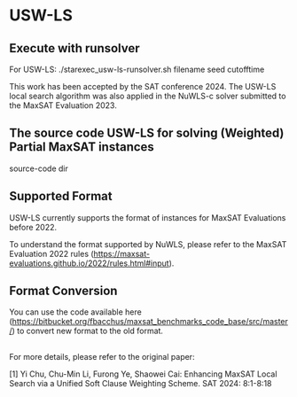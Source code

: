 # USW-LS

## Execute with runsolver

For USW-LS:
./starexec_usw-ls-runsolver.sh filename seed cutofftime

This work has been accepted by the SAT conference 2024. The USW-LS local search algorithm was also applied in the NuWLS-c solver submitted to the MaxSAT Evaluation 2023.



## The source code USW-LS for solving (Weighted) Partial MaxSAT instances

   source-code dir


## Supported Format
   
   USW-LS currently supports the format of instances for MaxSAT Evaluations before 2022.

   To understand the format supported by NuWLS, please refer to the MaxSAT Evaluation 2022 rules
 (https://maxsat-evaluations.github.io/2022/rules.html#input).


## Format Conversion
   
   You can use the code available here (https://bitbucket.org/fbacchus/maxsat_benchmarks_code_base/src/master/) to convert new format to the old format.

## 
For more details, please refer to the original paper:

[1] Yi Chu, Chu-Min Li, Furong Ye, Shaowei Cai: Enhancing MaxSAT Local Search via a Unified Soft Clause Weighting Scheme. SAT 2024: 8:1-8:18

